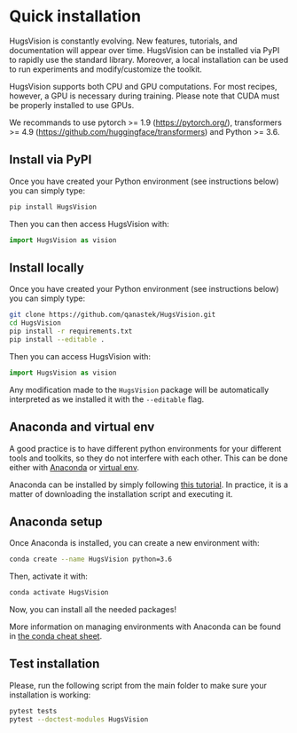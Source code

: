 
# Quick installation

HugsVision is constantly evolving. New features, tutorials, and documentation will appear over time. HugsVision can be installed via PyPI to rapidly use the standard library. Moreover, a local installation can be used to run experiments and modify/customize the toolkit.

HugsVision supports both CPU and GPU computations. For most recipes, however, a GPU is necessary during training. Please note that CUDA must be properly installed to use GPUs.

We recommands to use pytorch >= 1.9 (https://pytorch.org/), transformers >= 4.9 (https://github.com/huggingface/transformers) and Python >= 3.6.

## Install via PyPI

Once you have created your Python environment (see instructions below) you can simply type:

```bash
pip install HugsVision
```

Then you can then access HugsVision with:

```python
import HugsVision as vision
```

## Install locally

Once you have created your Python environment (see instructions below) you can simply type:

```bash
git clone https://github.com/qanastek/HugsVision.git
cd HugsVision
pip install -r requirements.txt
pip install --editable .
```

Then you can access HugsVision with:

```python
import HugsVision as vision
```

Any modification made to the `HugsVision` package will be automatically interpreted as we installed it with the `--editable` flag.

## Anaconda and virtual env

A good practice is to have different python environments for your different tools
and toolkits, so they do not interfere with each other. This can be done either with
[Anaconda](https://en.wikipedia.org/wiki/Anaconda_(Python_distribution)) or [virtual env](https://docs.python.org/3.6/library/venv.html).

Anaconda can be installed by simply following [this tutorial](https://docs.anaconda.com/anaconda/install/linux/). In practice, it is a matter of downloading the installation script and executing it.

## Anaconda setup

Once Anaconda is installed, you can create a new environment with:

```bash
conda create --name HugsVision python=3.6
```

Then, activate it with:

```bash
conda activate HugsVision
```

Now, you can install all the needed packages!

More information on managing environments with Anaconda can be found in [the conda cheat sheet](https://docs.conda.io/projects/conda/en/4.6.0/_downloads/52a95608c49671267e40c689e0bc00ca/conda-cheatsheet.pdf).

## Test installation

Please, run the following script  from the main folder to make sure your installation is working:

```bash
pytest tests
pytest --doctest-modules HugsVision
```

